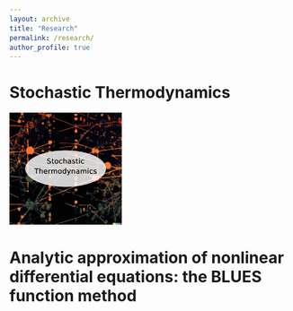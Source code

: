 ```yaml
---
layout: archive
title: "Research"
permalink: /research/
author_profile: true
---
```


Stochastic Thermodynamics
======

[<img src='/images/StochTherm.png' width="200" height="200">](stochastic_thermodynamics)

Analytic approximation of nonlinear differential equations: the BLUES function method
======


